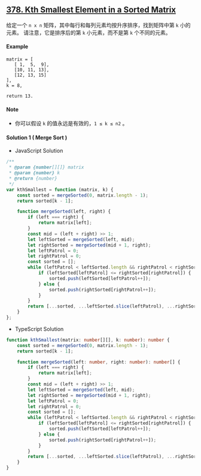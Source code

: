 ## [378. Kth Smallest Element in a Sorted Matrix](https://leetcode.com/problems/kth-smallest-element-in-a-sorted-matrix/)

给定一个 `n x n` 矩阵，其中每行和每列元素均按升序排序，找到矩阵中第 `k` 小的元素。
请注意，它是排序后的第 `k` 小元素，而不是第 `k` 个不同的元素。

#### Example

```text
matrix = [
   [ 1,  5,  9],
   [10, 11, 13],
   [12, 13, 15]
],
k = 8,

return 13.
```

#### Note

-   你可以假设 `k` 的值永远是有效的，`1 ≤ k ≤ n2` 。

#### Solution 1 ( **Merge Sort** )

-   JavaScript Solution

```javascript
/**
 * @param {number[][]} matrix
 * @param {number} k
 * @return {number}
 */
var kthSmallest = function (matrix, k) {
    const sorted = mergeSorted(0, matrix.length - 1);
    return sorted[k - 1];

    function mergeSorted(left, right) {
        if (left === right) {
            return matrix[left];
        }
        const mid = (left + right) >> 1;
        let leftSorted = mergeSorted(left, mid);
        let rightSorted = mergeSorted(mid + 1, right);
        let leftPatrol = 0;
        let rightPatrol = 0;
        const sorted = [];
        while (leftPatrol < leftSorted.length && rightPatrol < rightSorted.length) {
            if (leftSorted[leftPatrol] <= rightSorted[rightPatrol]) {
                sorted.push(leftSorted[leftPatrol++]);
            } else {
                sorted.push(rightSorted[rightPatrol++]);
            }
        }
        return [...sorted, ...leftSorted.slice(leftPatrol), ...rightSorted.slice(rightPatrol)];
    }
};
```

-   TypeScript Solution

```typescript
function kthSmallest(matrix: number[][], k: number): number {
    const sorted = mergeSorted(0, matrix.length - 1);
    return sorted[k - 1];

    function mergeSorted(left: number, right: number): number[] {
        if (left === right) {
            return matrix[left];
        }
        const mid = (left + right) >> 1;
        let leftSorted = mergeSorted(left, mid);
        let rightSorted = mergeSorted(mid + 1, right);
        let leftPatrol = 0;
        let rightPatrol = 0;
        const sorted = [];
        while (leftPatrol < leftSorted.length && rightPatrol < rightSorted.length) {
            if (leftSorted[leftPatrol] <= rightSorted[rightPatrol]) {
                sorted.push(leftSorted[leftPatrol++]);
            } else {
                sorted.push(rightSorted[rightPatrol++]);
            }
        }
        return [...sorted, ...leftSorted.slice(leftPatrol), ...rightSorted.slice(rightPatrol)];
    }
}
```
